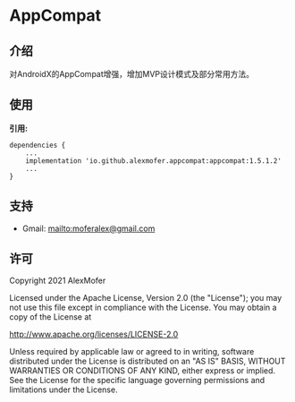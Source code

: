 AppCompat
=========

介绍
---

对AndroidX的AppCompat增强，增加MVP设计模式及部分常用方法。

使用
---

**引用:**
```
dependencies {
    ...
    implementation 'io.github.alexmofer.appcompat:appcompat:1.5.1.2'
    ...
}
```

支持
---

- Gmail: <mailto:moferalex@gmail.com>

许可
---

Copyright 2021 AlexMofer

Licensed under the Apache License, Version 2.0 (the "License");
you may not use this file except in compliance with the License.
You may obtain a copy of the License at

   http://www.apache.org/licenses/LICENSE-2.0

Unless required by applicable law or agreed to in writing, software
distributed under the License is distributed on an "AS IS" BASIS,
WITHOUT WARRANTIES OR CONDITIONS OF ANY KIND, either express or implied.
See the License for the specific language governing permissions and
limitations under the License.